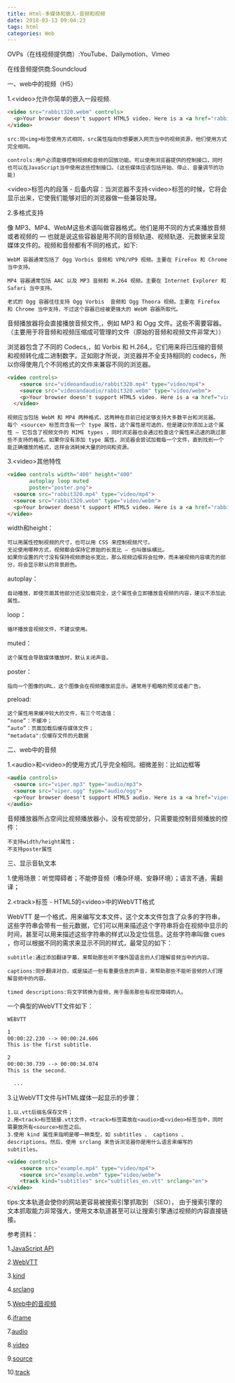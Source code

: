 ```yaml
---
title: Html-多媒体和嵌入-音频和视频
date: 2018-03-13 09:04:23
tags: html
categories: Web
---
```


OVPs（在线视频提供商）:YouTube、Dailymotion、Vimeo

在线音频提供商:Soundcloud

一、web中的视频（H5）

1.&lt;video&gt;允许你简单的嵌入一段视频.

``` html
<video src="rabbit320.webm" controls>
  <p>Your browser doesn't support HTML5 video. Here is a <a href="rabbit320.webm">link to the video</a> instead.</p> 
</video>

```

	src:同<img>标签使用方式相同，src属性指向你想要嵌入网页当中的视频资源，他们使用方式完全相同。
	
	controls:用户必须能够控制视频和音频的回放功能。可以使用浏览器提供的控制接口，同时也可以在JavaScript当中使用这些控制接口。(这些媒体应该包括开始、停止、音量调节的功能)
	
&lt;video&gt;标签内的段落 - 后备内容：当浏览器不支持&lt;video&gt;标签的时候，它将会显示出来，它使我们能够对旧的浏览器做一些兼容处理。	
	
2.多格式支持

像 MP3、MP4、WebM这些术语叫做容器格式。他们是用不同的方式来播放音频或者视频的 — 也就是说这些容器是用不同的音频轨道、视频轨道、元数据来呈现媒体文件的。视频和音频都有不同的格式，如下:

	WebM 容器通常包括了 Ogg Vorbis 音频和 VP8/VP9 视频。主要在 FireFox 和 Chrome 当中支持。
	
	MP4 容器通常包括 AAC 以及 MP3 音频和 H.264 视频。主要在 Internet Explorer 和 Safari 当中支持。
	
	老式的 Ogg 容器往往支持 Ogg Vorbis  音频和 Ogg Theora 视频。主要在 Firefox 和 Chrome 当中支持，不过这个容器已经被更强大的 WebM 容器所取代。

音频播放器将会直接播放音频文件,，例如 MP3 和 Ogg 文件。这些不需要容器。（主要用于将音频和视频压缩成可管理的文件（原始的音频和视频文件非常大））

浏览器包含了不同的 Codecs,，如 Vorbis 和 H.264,，它们用来将已压缩的音频和视频转化成二进制数字。正如刚才所说，浏览器并不全支持相同的 codecs，所以你得使用几个不同格式的文件来兼容不同的浏览器。

``` html
<video controls>
    <source src="videoandaudio/rabbit320.mp4" type="video/mp4">
    <source src="videoandaudio/rabbit320.webm" type="video/webm">
    <p>Your browser doesn't support HTML5 video. Here is a <a href="videoandaudio/rabbit320.mp4">link to the video</a> instead.</p>
  </video>

```

	视频应当包括 WebM 和 MP4 两种格式，这两种在目前已经足够支持大多数平台和浏览器。
	每个 <source> 标签页含有一个 type 属性，这个属性是可选的，但是建议你添加上这个属性 — 它包含了视频文件的 MIME types ，同时浏览器也会通过检查这个属性来迅速的跳过那些不支持的格式。如果你没有添加 type 属性，浏览器会尝试加载每一个文件，直到找到一个能正确播放的格式，这样会消耗掉大量的时间和资源。
	
3.&lt;video&gt;其他特性

``` html
<video controls width="400" height="400"
       autoplay loop muted
       poster="poster.png">
  <source src="rabbit320.mp4" type="video/mp4">
  <source src="rabbit320.webm" type="video/webm">
  <p>Your browser doesn't support HTML5 video. Here is a <a href="rabbit320.mp4">link to the video</a> instead.</p>
</video>
```

width和height：
	
	可以用属性控制视频的尺寸，也可以用 CSS 来控制视频尺寸。
	无论使用哪种方式，视频都会保持它原始的长宽比 — 也叫做纵横比。
	如果你设置的尺寸没有保持视频原始长宽比，那么视频边框将会拉伸，而未被视频内容填充的部分，将会显示默认的背景颜色。

autoplay：
	
	自动播放，即使页面其他部分还没加载完全，这个属性会立即播放音视频的内容，建议不添加此属性。
	
loop：

	循环播放音视频文件，不建议使用。
	
muted：
	
	这个属性会导致媒体播放时，默认关闭声音。
	
poster：

	指向一个图像的URL，这个图像会在视频播放前显示。通常用于粗略的预览或者广告。

preload:

	这个属性用来缓冲较大的文件，有三个可选值：
	“none”：不缓冲；
	“auto”：页面加载后缓存媒体文件；
	"metadata":仅缓存文件的元数据
	
	
二、web中的音频

1.&lt;audio&gt;和&lt;video&gt;的使用方式几乎完全相同。细微差别：比如边框等

``` html
<audio controls>
  <source src="viper.mp3" type="audio/mp3">
  <source src="viper.ogg" type="audio/ogg">
  <p>Your browser doesn't support HTML5 audio. Here is a <a href="viper.mp3">link to the audio</a> instead.</p>
</audio>
```

音频播放器所占空间比视频播放器小，没有视觉部分，只需要能控制音频播放的控件：

	不支持width/height属性；
	不支持poster属性

三、显示音轨文本

1.使用场景：听觉障碍者；不能停音频（嘈杂环境、安静环境）；语言不通，需翻译；

2.&lt;track&gt;标签 - HTML5的&lt;video&gt;中的WebVTT格式

WebVTT 是一个格式，用来编写文本文件，这个文本文件包含了众多的字符串，这些字符串会带有一些元数据，它们可以用来描述这个字符串将会在视频中显示的时间，甚至可以用来描述这些字符串的样式以及定位信息。这些字符串叫做 cues ，你可以根据不同的需求来显示不同的样式，最常见的如下：
	
	subtitle:通过添加翻译字幕，来帮助那些听不懂外国语言的人们理解音频当中的内容。
	
	captions:同步翻译对白，或是描述一些有重要信息的声音，来帮助那些不能听音频的人们理解音频中的内容。
	
	timed descriptions:将文字转换为音频，用于服务那些有视觉障碍的人。
	

一个典型的WebVTT文件如下：

``` html
WEBVTT

1
00:00:22.230 --> 00:00:24.606
This is the first subtitle.

2
00:00:30.739 --> 00:00:34.074
This is the second.

  ...

```

3.让WebVTT文件与HTML媒体一起显示的步骤：

	1.以.vtt后缀名保存文件；
	2.用<track>标签链接.vtt文件，<track>标签需放在<audio>或<video>标签当中，同时需要放所有<source>标签之后。
	3.使用 kind 属性来指明是哪一种类型，如 subtitles 、 captions 、 descriptions。然后，使用 srclang 来告诉浏览器你是用什么语言来编写的 subtitles。


``` html
<video controls>
    <source src="example.mp4" type="video/mp4">
    <source src="example.webm" type="video/webm">
    <track kind="subtitles" src="subtitles_en.vtt" srclang="en">
</video>

```

tips:文本轨道会使你的网站更容易被搜索引擎抓取到 （SEO）， 由于搜索引擎的文本抓取能力非常强大，使用文本轨道甚至可以让搜索引擎通过视频的内容直接链接。

	
参考资料：

1.[JavaScript API](https://developer.mozilla.org/en-US/docs/Web/API/HTMLMediaElement)
	
2.[WebVTT](https://developer.mozilla.org/en-US/docs/Web/API/Web_Video_Text_Tracks_Format)
	
3.[kind](https://developer.mozilla.org/zh-CN/docs/Web/HTML/Element/track#attr-kind)

4.[srclang](https://developer.mozilla.org/zh-CN/docs/Web/HTML/Element/track#attr-srclang)

5.[Web中的音视频](https://developer.mozilla.org/zh-CN/docs/Learn/HTML/Multimedia_and_embedding/Video_and_audio_content)

6.[iframe](https://developer.mozilla.org/zh-CN/docs/Web/HTML/Element/iframe)

7.[audio](https://developer.mozilla.org/zh-CN/docs/Web/HTML/Element/audio)

8.[video](https://developer.mozilla.org/zh-CN/docs/Web/HTML/Element/video)

9.[source](https://developer.mozilla.org/zh-CN/docs/Web/HTML/Element/source)

10.[track](https://developer.mozilla.org/zh-CN/docs/Web/HTML/Element/track)

